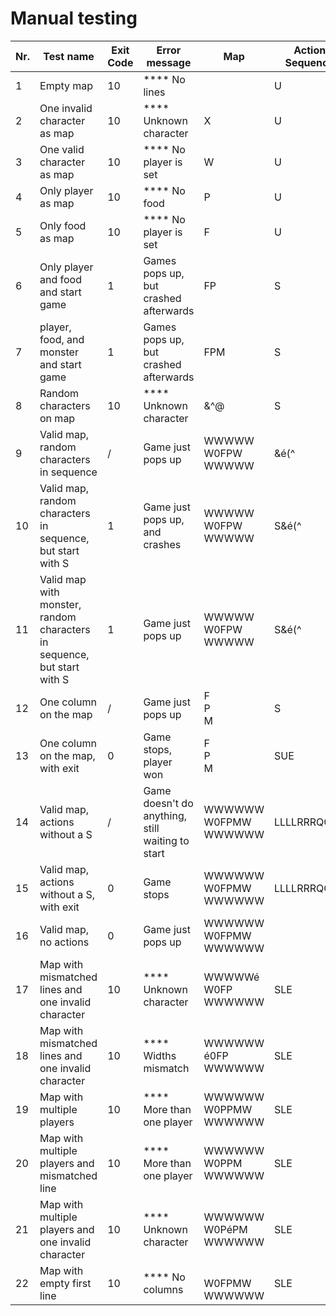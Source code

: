 # Manual testing

| Nr. | Test name                                                               | Exit Code | Error message                                    | Map                          | Action Sequence |
|-----|-------------------------------------------------------------------------|-----------|--------------------------------------------------|------------------------------|-----------------|
| 1   | Empty map                                                               | 10        | **** No lines                                    |                              | U               |
| 2   | One invalid character as map                                            | 10        | **** Unknown character                           | X                            | U               |   
| 3   | One valid character as map                                              | 10        | **** No player is set                            | W                            | U               |
| 4   | Only player as map                                                      | 10        | **** No food                                     | P                            | U               |
| 5   | Only food as map                                                        | 10        | **** No player is set                            | F                            | U               |
| 6   | Only player and food and start game                                     | 1         | Games pops up, but crashed afterwards            | FP                           | S               |
| 7   | player, food, and monster and start game                                | 1         | Games pops up, but crashed afterwards            | FPM                          | S               |
| 8   | Random characters on map                                                | 10        | **** Unknown character                           | &^@                          | S               |
| 9   | Valid map, random characters in sequence                                | /         | Game just pops up                                | WWWWW<br/>W0FPW<br/>WWWWW    | &é(^            |
| 10  | Valid map, random characters in sequence, but start with S              | 1         | Game just pops up, and crashes                   | WWWWW<br/>W0FPW<br/>WWWWW    | S&é(^           |
| 11  | Valid map with monster, random characters in sequence, but start with S | 1         | Game just pops up                                | WWWWW<br/>W0FPW<br/>WWWWW    | S&é(^           |
| 12  | One column on the map                                                   | /         | Game just pops up                                | F<br/>P<br/>M<br/>           | S               |
| 13  | One column on the map, with exit                                        | 0         | Game stops, player won                           | F<br/>P<br/>M<br/>           | SUE             |
| 14  | Valid map, actions without a S                                          | /         | Game doesn't do anything, still waiting to start | WWWWWW<br/>W0FPMW<br/>WWWWWW | LLLLRRRQQQ      |
| 15  | Valid map, actions without a S, with exit                               | 0         | Game stops                                       | WWWWWW<br/>W0FPMW<br/>WWWWWW | LLLLRRRQQQE     |
| 16  | Valid map, no actions                                                   | 0         | Game just pops up                                | WWWWWW<br/>W0FPMW<br/>WWWWWW |                 |
| 17  | Map with mismatched lines and one invalid character                     | 10        | **** Unknown character                           | WWWWWé<br/>W0FP<br/>WWWWWW   | SLE             |
| 18  | Map with mismatched lines and one invalid character                     | 10        | **** Widths mismatch                             | WWWWWW<br/>é0FP<br/>WWWWWW   | SLE             |
| 19  | Map with multiple players                                               | 10        | **** More than one player                        | WWWWWW<br/>W0PPMW<br/>WWWWWW | SLE             |
| 20  | Map with multiple players and mismatched line                           | 10        | **** More than one player                        | WWWWWW<br/>W0PPM<br/>WWWWWW  | SLE             |
| 21  | Map with multiple players and one invalid character                     | 10        | **** Unknown character                           | WWWWWW<br/>W0PéPM<br/>WWWWWW | SLE             |
| 22  | Map with empty first line                                               | 10        | **** No columns                                  | <br/>W0FPMW<br/>WWWWWW       | SLE             |